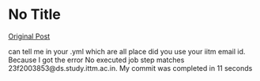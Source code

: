 # No Title

[Original Post](https://discourse.onlinedegree.iitm.ac.in/t/165959/69)

<p>can tell me in your .yml which are all place did you use your iitm email id.  Because I got the error No executed job step matches 23f2003853@ds.study.ittm.ac.in. My commit was completed in 11 seconds</p>